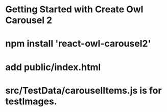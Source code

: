 # Getting Started with Create Owl Carousel 2 

# npm install 'react-owl-carousel2'

# add public/index.html 
<script src="https://code.jquery.com/jquery-3.2.1.slim.min.js"></script>

# src/TestData/carouselItems.js is for testImages.

